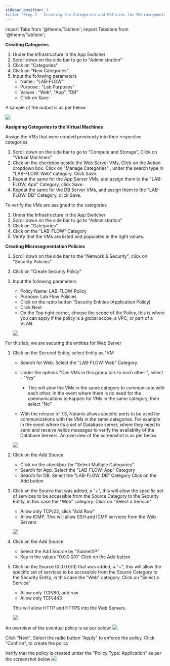 ```yaml
---
sidebar_position: 3
title: 'Step 2 - Creating the Categories and Policies for Microsegmentation '
---
```


import Tabs from '@theme/TabItem';
import TabsItem from '@theme/TabItem';

**Creating Categories**

1.  Under the Infrastructure in the App Switcher
2.  Scroll down on the side bar to go to "Administration"
3.  Click on "Categories"
4.  Click on "New Categories"
5.  Input the following parameters
    - Name : "LAB-FLOW"
    - Purpose : "Lab Purposes"
    - Values : "Web", "App", "DB"
    - Click on Save

A sample of the output is as per below

![](img/categories.png)

**Assigning Categories to the Virtual Machines**

Assign the VMs that were created previously into their respective categories.

1.  Scroll down on the side bar to go to "Compute and Storage", Click on "Virtual Machines"
2.  Click on the checkbox beside the Web Server VMs, Click on the Action dropdown box. Click on "Manage Categories" , under the search type in "LAB-FLOW: Web" category. Click Save.
3.  Repeat the same for the App Server VMs, and assign them to the "LAB-FLOW: App" Category, click Save.
4.  Repeat the same for the DB Server VMs, and assign them to the "LAB-FLOW: DB" Category, click Save.

To verify the VMs are assigned to the categories

1.  Under the Infrastructure in the App Switcher
2.  Scroll down on the side bar to go to "Administration"
3.  Click on "Categories"
4.  Click on the "LAB-FLOW" Category
5.  Verify that the VMs are listed and populated in the right values.

**Creating Microsegmentation Policies**

1.  Scroll down on the side bar to the "Network & Security", click on "Security Policies"
2.  Click on "Create Security Policy"
3.  Input the following parameters
    - Policy Name: LAB-FLOW-Policy
    - Purpose: Lab Flow Policies
    - Click on the radio button "Security Entities (Application Policy)
    - Click Next
    - On the Top right corner, choose the scope of the Policy, this is where you can apply if the policy is a global scope, a VPC, or part of a VLAN. 

    ![](img/mseg_0.png)
    

For this lab, we are securing the entities for Web Server

1.  Click on the Secured Entity, select Entity as "VM 
    - Search for Web. Select the "LAB-FLOW: Web" Category.

    - Under the options "Can VMs in this group talk to each other ", select - "Yes"
      - This will alow the VMs in the same category to communicate with each other, in the event where there is no need for the communications to happen for VMs in the same category, then select "No"

    - With the release of 7.3, Nutanix allows specific ports to be used for communications with the VMs in the same categories. For example in the event where its a set of Database server, where they need to send and receive hellos messages to verify the availabilty of the Database Servers. An overview of the screenshot is as per below 

    ![](img/mseg_6.png)


2.  Click on the Add Source

    - Click on the checkbox for "Select Multiple Categories"
    - Search for App. Select the "LAB-FLOW: App" Category
    - Search for DB. Select the "LAB-FLOW: DB" Category
      Click on the Add button

3.  Click on the Source that was added, a "+", this will allow the specific set of services to be accessible from the Source Category to the Security Entity, in this case the "Web" category. Click on "Select a Service"

    - Allow only TCP/22, click "Add Row"
    - Allow ICMP.
      This will allow SSH and ICMP services from the Web Servers

    ![](img/mseg_1.png)

4.  Click on the Add Source

    - Select the Add Source by "Subnet/IP"
    - Key in the values "0.0.0.0/0"
      Click on the Add button

5.  Click on the Source (0.0.0.0/0) that was added, a "+", this will allow the specific set of services to be accessible from the Source Category to the Security Entity, in this case the "Web" category. Click on "Select a Service"

    - Allow only TCP/80, add row
    - Allow only TCP/443

    This will allow HTTP and HTTPS into the Web Servers.

    ![](img/mseg_2.png)

An overview of the eventual policy is as per below:
    ![](img/mseg_3.png)

Click "Next", Select the radio button "Apply" to enforce the policy.
Click "Confirm", to create the policy

Verify that the policy is created under the "Policy Type: Application" as per the screenshot below
    ![](img/mseg_5.png)

